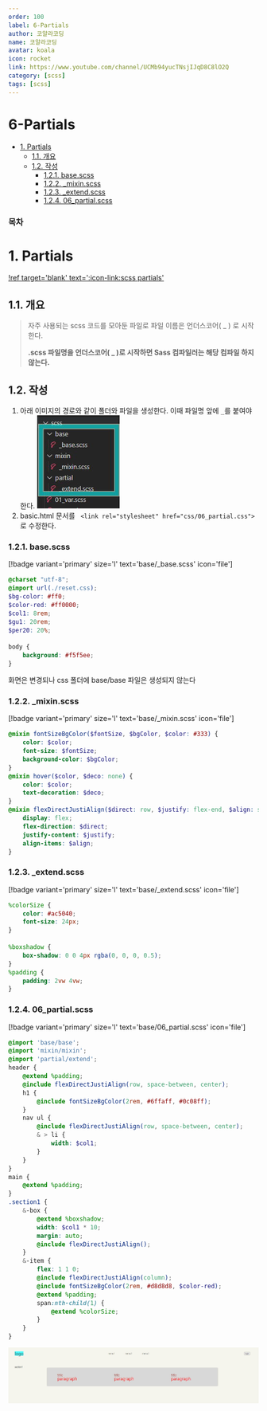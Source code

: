 ```yaml
---
order: 100
label: 6-Partials
author: 코알라코딩
name: 코알라코딩
avatar: koala
icon: rocket
link: https://www.youtube.com/channel/UCMb94yucTNsjIJqD8C8lO2Q
category: [scss]
tags: [scss]
---
```


# 6-Partials <!-- omit in toc -->

- [1. Partials](#1-partials)
	- [1.1. 개요](#11-개요)
	- [1.2. 작성](#12-작성)
		- [1.2.1. base.scss](#121-basescss)
		- [1.2.2. \_mixin.scss](#122-_mixinscss)
		- [1.2.3. \_extend.scss](#123-_extendscss)
		- [1.2.4. 06\_partial.scss](#124-06_partialscss)

### 목차 <!-- omit in toc -->

# 1. Partials

[!ref target='blank' text=':icon-link:scss partials'](https://sass-lang.com/guide/#partials)

## 1.1. 개요

> 자주 사용되는 scss 코드를 모아둔 파일로 파일 이름은 언더스코어( \_ ) 로 시작한다.
>
> **.scss 파일명을 언더스코어( \_ )로 시작하면 Sass 컴파일러는 해당 컴파일 하지 않는다.**

## 1.2. 작성

1. 아래 이미지의 경로와 같이 폴더와 파일을 생성한다. 이때 파일명 앞에 `_`를 붙여야 한다.
   ![alt](./files/10-01_521.jpg)
2. basic.html 문서를 ` <link rel="stylesheet" href="css/06_partial.css">` 로 수정한다.

### 1.2.1. base.scss

[!badge variant='primary' size='l' text='base/_base.scss' icon='file']

```scss #
@charset "utf-8";
@import url(./reset.css);
$bg-color: #ff0;
$color-red: #ff0000;
$col1: 8rem;
$gu1: 20rem;
$per20: 20%;

body {
	background: #f5f5ee;
}
```

화면은 변경되나 css 폴더에 base/base 파일은 생성되지 않는다

### 1.2.2. _mixin.scss

[!badge variant='primary' size='l' text='base/_mixin.scss' icon='file']

```scss #
@mixin fontSizeBgColor($fontSize, $bgColor, $color: #333) {
	color: $color;
	font-size: $fontSize;
	background-color: $bgColor;
}
@mixin hover($color, $deco: none) {
	color: $color;
	text-decoration: $deco;
}
@mixin flexDirectJustiAlign($direct: row, $justify: flex-end, $align: stretch) {
	display: flex;
	flex-direction: $direct;
	justify-content: $justify;
	align-items: $align;
}
```

### 1.2.3. _extend.scss

[!badge variant='primary' size='l' text='base/_extend.scss' icon='file']

```scss #
%colorSize {
	color: #ac5040;
	font-size: 24px;
}

%boxshadow {
	box-shadow: 0 0 4px rgba(0, 0, 0, 0.5);
}
%padding {
	padding: 2vw 4vw;
}
```

### 1.2.4. 06_partial.scss

[!badge variant='primary' size='l' text='base/06_partial.scss' icon='file']

```scss #
@import 'base/base';
@import 'mixin/mixin';
@import 'partial/extend';
header {
	@extend %padding;
	@include flexDirectJustiAlign(row, space-between, center);
	h1 {
		@include fontSizeBgColor(2rem, #6ffaff, #0c08ff);
	}
	nav ul {
		@include flexDirectJustiAlign(row, space-between, center);
		& > li {
			width: $col1;
		}
	}
}
main {
	@extend %padding;
}
.section1 {
	&-box {
		@extend %boxshadow;
		width: $col1 * 10;
		margin: auto;
		@include flexDirectJustiAlign();
	}
	&-item {
		flex: 1 1 0;
		@include flexDirectJustiAlign(column);
		@include fontSizeBgColor(2rem, #d8d8d8, $color-red);
		@extend %padding;
		span:nth-child(1) {
			@extend %colorSize;
		}
	}
}
```

![실행화면](./files/10-01_524.jpg)